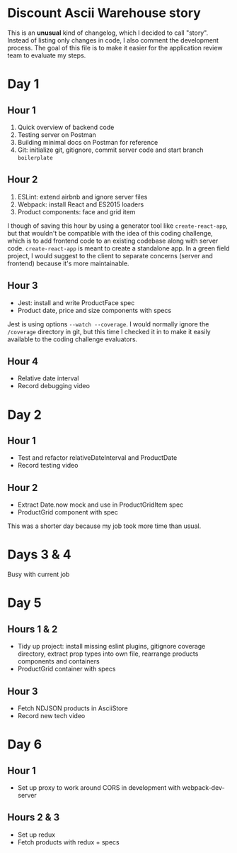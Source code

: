 # Discount Ascii Warehouse story

This is an **unusual** kind of changelog, which I decided to call "story". Instead of listing only changes in code, I also comment the development process. The goal of this file is to make it easier for the application review team to evaluate my steps.

# Day 1

## Hour 1

1. Quick overview of backend code
2. Testing server on Postman
3. Building minimal docs on Postman for reference
4. Git: initialize git, gitignore, commit server code and start branch `boilerplate`

## Hour 2

1. ESLint: extend airbnb and ignore server files
2. Webpack: install React and ES2015 loaders
3. Product components: face and grid item

I though of saving this hour by using a generator tool like `create-react-app`, but that wouldn't be compatible with the idea of this coding challenge, which is to add frontend code to an existing codebase along with server code. `create-react-app` is meant to create a standalone app. In a green field project, I would suggest to the client to separate concerns (server and frontend) because it's more maintainable.

## Hour 3

- Jest: install and write ProductFace spec
- Product date, price and size components with specs

Jest is using options `--watch --coverage`. I would normally ignore the `/coverage` directory in git, but this time I checked it in to make it easily available to the coding challenge evaluators.

## Hour 4

- Relative date interval
- Record debugging video

# Day 2

## Hour 1

- Test and refactor relativeDateInterval and ProductDate
- Record testing video

## Hour 2

- Extract Date.now mock and use in ProductGridItem spec
- ProductGrid component with spec

This was a shorter day because my job took more time than usual.

# Days 3 & 4

Busy with current job

# Day 5

## Hours 1 & 2

- Tidy up project: install missing eslint plugins, gitignore coverage directory, extract prop types into own file, rearrange products components and containers
- ProductGrid container with specs

## Hour 3

- Fetch NDJSON products in AsciiStore
- Record new tech video

# Day 6

## Hour 1

- Set up proxy to work around CORS in development with webpack-dev-server

## Hours 2 & 3

- Set up redux
- Fetch products with redux + specs
